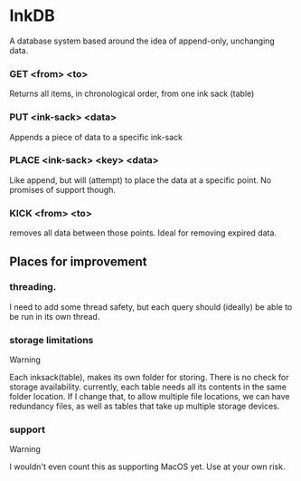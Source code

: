 # InkDB
A database system based around the idea of append-only, unchanging data.
### GET \<from> \<to>
Returns all items, in chronological order, from one ink sack (table)
### PUT \<ink-sack> \<data>
Appends a piece of data to a specific ink-sack
### PLACE \<ink-sack> \<key> \<data>
Like append, but will (attempt) to place the data at a specific point. No promises of support though.
### KICK \<from> \<to>
removes all data between those points. Ideal for removing expired data.


## Places for improvement

### threading.
I need to add some thread safety, but each query should (ideally) be able to be run in its own thread.

### storage limitations
>[!WARNING]
> Each inksack(table), makes its own folder for storing. There is no check for storage availability. 
currently, each table needs all its contents in the same folder location. If I change that, to allow multiple file locations, we can have redundancy files, as well as tables that take up multiple storage devices.


### support
>[!WARNING]
>I wouldn't even count this as supporting MacOS yet. Use at your own risk.
